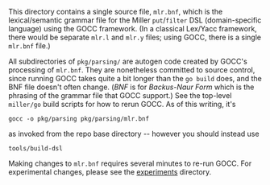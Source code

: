 This directory contains a single source file, `mlr.bnf`, which is the
lexical/semantic grammar file for the Miller `put`/`filter` DSL
(domain-specific language) using the GOCC framework. (In a classical Lex/Yacc
framework, there would be separate `mlr.l` and `mlr.y` files; using GOCC, there
is a single `mlr.bnf` file.)

All subdirectories of `pkg/parsing/` are autogen code created by GOCC's
processing of `mlr.bnf`. They are nonetheless committed to source control,
since running GOCC takes quite a bit longer than the `go build` does, and the
BNF file doesn't often change. (_BNF_ is for _Backus-Naur Form_ which is the
phrasing of the grammar file that GOCC support.) See the top-level `miller/go`
build scripts for how to rerun GOCC. As of this writing, it's

```
gocc -o pkg/parsing pkg/parsing/mlr.bnf
````

as invoked from the repo base directory -- however you should instead use

```
tools/build-dsl
```

Making changes to `mlr.bnf` requires several minutes to re-run GOCC. For
experimental changes, please see the
[experiments](../../../experiments/dsl-parser) directory.

